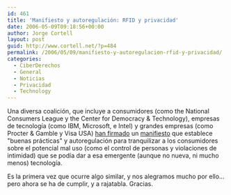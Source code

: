 ```yaml
---
id: 461
title: 'Manifiesto y autoregulación: RFID y privacidad'
date: 2006-05-09T09:18:56+00:00
author: Jorge Cortell
layout: post
guid: http://www.cortell.net/?p=484
permalink: /2006/05/09/manifiesto-y-autoregulacion-rfid-y-privacidad/
categories:
  - CiberDerechos
  - General
  - Noticias
  - Privacidad
  - Technology
---
```

Una diversa coalición, que incluye a consumidores (como the National Consumers League y the Center for Democracy & Technology), empresas de tecnologí­a (como IBM, Microsoft, e Intel) y grandes empresas (como Procter & Gamble y Visa USA) [han firmado](http://www.redherring.com/Article.aspx?a=16703&hed=RFID:%20No%20Human%20Tracking) un [manifiesto](http://www.cdt.org/privacy/20060501rfid-best-practices.php) que establece "buenas prácticas" y autoregulación para tranquilizar a los consumidores sobre el potencial mal uso (como el control de personas y violaciones de intimidad) que se podí­a dar a esa emergente (aunque no nueva, ni mucho menos) tecnologí­a.

Es la primera vez que ocurre algo similar, y nos alegramos mucho por ello... pero ahora se ha de cumplir, y a rajatabla. Gracias.